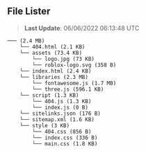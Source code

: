 ## File Lister
<!-- File Lister Display -->
> **Last Update**: 06/06/2022 06:13:48 UTC

```
─── (2.4 MB) 
    └── 404.html (2.1 KB)
    └── assets (73.4 KB) 
        └── logo.jpg (73 KB)
        └── roblox-logo.svg (358 B)
    └── index.html (2.4 KB)
    └── libraries (2.3 MB) 
        └── fontawesome.js (1.7 MB)
        └── three.js (596.1 KB)
    └── script (1.3 KB) 
        └── 404.js (1.3 KB)
        └── index.js (0 B)
    └── sitelinks.json (176 B)
    └── sitemap.xml (1.6 KB)
    └── style (3 KB) 
        └── 404.css (856 B)
        └── index.css (336 B)
        └── main.css (1.8 KB)
```
<!-- File Lister Display -->
